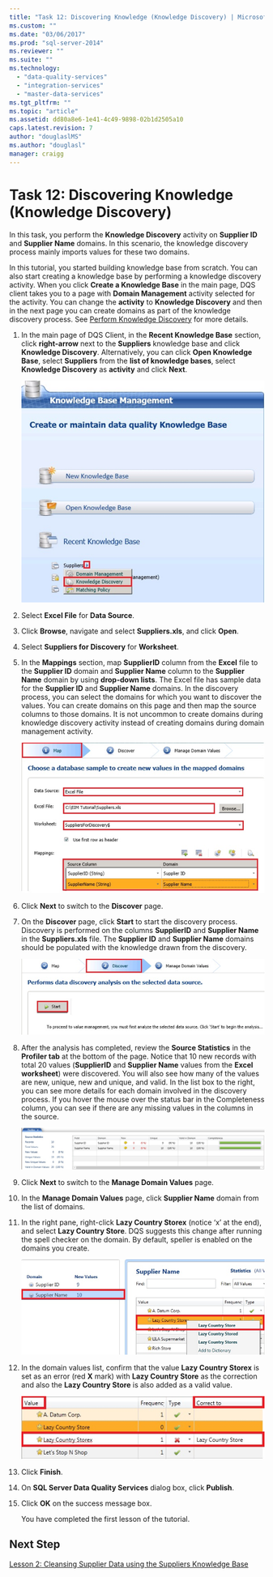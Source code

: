 ```yaml
---
title: "Task 12: Discovering Knowledge (Knowledge Discovery) | Microsoft Docs"
ms.custom: ""
ms.date: "03/06/2017"
ms.prod: "sql-server-2014"
ms.reviewer: ""
ms.suite: ""
ms.technology: 
  - "data-quality-services"
  - "integration-services"
  - "master-data-services"
ms.tgt_pltfrm: ""
ms.topic: "article"
ms.assetid: dd80a8e6-1e41-4c49-9898-02b1d2505a10
caps.latest.revision: 7
author: "douglaslMS"
ms.author: "douglasl"
manager: craigg
---
```

# Task 12: Discovering Knowledge (Knowledge Discovery)
  In this task, you perform the **Knowledge Discovery** activity on **Supplier ID** and **Supplier Name** domains. In this scenario, the knowledge discovery process mainly imports values for these two domains.  
  
 In this tutorial, you started building knowledge base from scratch. You can also start creating a knowledge base by performing a knowledge discovery activity. When you click **Create a Knowledge Base** in the main page, DQS client takes you to a page with **Domain Management** activity selected for the activity. You can change the **activity** to **Knowledge Discovery** and then in the next page you can create domains as part of the knowledge discovery process. See [Perform Knowledge Discovery](http://msdn.microsoft.com/library/hh510398.aspx) for more details.  
  
1.  In the main page of DQS Client, in the **Recent Knowledge Base** section, click **right-arrow** next to the **Suppliers** knowledge base and click **Knowledge Discovery**. Alternatively, you can click **Open Knowledge Base**, select **Suppliers** from the **list of knowledge bases**, select **Knowledge Discovery** as **activity** and click **Next**.  
  
     ![Knowledge Discovery Menu on Main Page](../../2014/tutorials/media/et-discoveringknowledge-01.jpg "Knowledge Discovery Menu on Main Page")  
  
2.  Select **Excel File** for **Data Source**.  
  
3.  Click **Browse**, navigate and select **Suppliers.xls**, and click **Open**.  
  
4.  Select **Suppliers for Discovery** for **Worksheet**.  
  
5.  In the **Mappings** section, map **SupplierID** column from the **Excel** file to the **Supplier ID** domain and **Supplier Name** column to the **Supplier Name** domain by using **drop-down lists**. The Excel file has sample data for the **Supplier ID** and **Supplier Name** domains. In the discovery process, you can select the domains for which you want to discover the values. You can create domains on this page and then map the source columns to those domains. It is not uncommon to create domains during knowledge discovery activity instead of creating domains during domain management activity.  
  
     ![Map Page of Discovery Process](../../2014/tutorials/media/et-discoveringknowledge-02.jpg "Map Page of Discovery Process")  
  
6.  Click **Next** to switch to the **Discover** page.  
  
7.  On the **Discover** page, click **Start** to start the discovery process. Discovery is performed on the columns **SupplierID** and **Supplier Name** in the **Suppliers.xls** file. The **Supplier ID** and **Supplier Name** domains should be populated with the knowledge drawn from the discovery.  
  
     ![Discover Page of Discovery Process](../../2014/tutorials/media/et-discoveringknowledge-03.jpg "Discover Page of Discovery Process")  
  
8.  After the analysis has completed, review the **Source Statistics** in the **Profiler tab** at the bottom of the page. Notice that 10 new records with total 20 values (**SupplierID** and **Supplier Name** values from the **Excel worksheet**) were discovered. You will also see how many of the values are new, unique, new and unique, and valid. In the list box to the right, you can see more details for each domain involved in the discovery process. If you hover the mouse over the status bar in the Completeness column, you can see if there are any missing values in the columns in the source.  
  
     ![Knowledge Discovery Results](../../2014/tutorials/media/et-discoveringknowledge-04.jpg "Knowledge Discovery Results")  
  
9. Click **Next** to switch to the **Manage Domain Values** page.  
  
10. In the **Manage Domain Values** page, click **Supplier Name** domain from the list of domains.  
  
11. In the right pane, right-click **Lazy Country Storex** (notice ‘x’ at the end), and select **Lazy Country Store**. DQS suggests this change after running the spell checker on the domain. By default, speller is enabled on the domains you create.  
  
     ![Correct Supplier Name - Lazy Country Store](../../2014/tutorials/media/et-discoveringknowledge-05.jpg "Correct Supplier Name - Lazy Country Store")  
  
12. In the domain values list, confirm that the value **Lazy Country Storex** is set as an error (red **X** mark) with **Lazy Country Store** as the correction and also the **Lazy Country Store** is also added as a valid value.  
  
     ![Domain Value and Correct To Value](../../2014/tutorials/media/et-discoveringknowledge-06.jpg "Domain Value and Correct To Value")  
  
13. Click **Finish**.  
  
14. On **SQL Server Data Quality Services** dialog box, click **Publish**.  
  
15. Click **OK** on the success message box.  
  
     You have completed the first lesson of the tutorial.  
  
## Next Step  
 [Lesson 2: Cleansing Supplier Data using the Suppliers Knowledge Base](../../2014/tutorials/lesson-2-cleansing-supplier-data-using-the-suppliers-knowledge-base.md)  
  
  